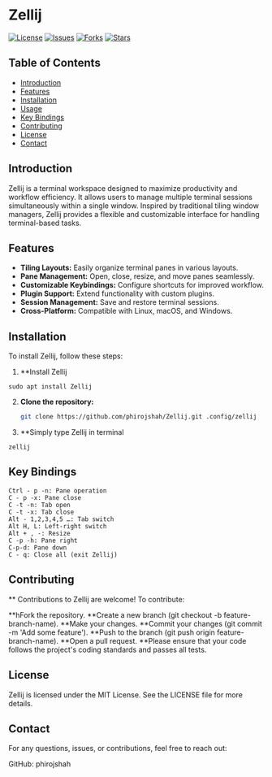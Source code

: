 # Zellij

[![License](https://img.shields.io/badge/license-MIT-blue.svg)](LICENSE)
[![Issues](https://img.shields.io/github/issues/phirojshah/Zellij.svg)](https://github.com/phirojshah/Zellij/issues)
[![Forks](https://img.shields.io/github/forks/phirojshah/Zellij.svg)](https://github.com/phirojshah/Zellij/network)
[![Stars](https://img.shields.io/github/stars/phirojshah/Zellij.svg)](https://github.com/phirojshah/Zellij/stargazers)

## Table of Contents

- [Introduction](#introduction)
- [Features](#features)
- [Installation](#installation)
- [Usage](#usage)
- [Key Bindings](#key-bindings)
- [Contributing](#contributing)
- [License](#license)
- [Contact](#contact)

## Introduction

Zellij is a terminal workspace designed to maximize productivity and workflow efficiency. It allows users to manage multiple terminal sessions simultaneously within a single window. Inspired by traditional tiling window managers, Zellij provides a flexible and customizable interface for handling terminal-based tasks.

## Features

- **Tiling Layouts:** Easily organize terminal panes in various layouts.
- **Pane Management:** Open, close, resize, and move panes seamlessly.
- **Customizable Keybindings:** Configure shortcuts for improved workflow.
- **Plugin Support:** Extend functionality with custom plugins.
- **Session Management:** Save and restore terminal sessions.
- **Cross-Platform:** Compatible with Linux, macOS, and Windows.

## Installation

To install Zellij, follow these steps:

1. **Install Zellij
```
sudo apt install Zellij

```


2. **Clone the repository:**

   ```bash
   git clone https://github.com/phirojshah/Zellij.git .config/zellij
   ```

3. **Simply type Zellij in terminal

```
zellij
```
## Key Bindings
```
Ctrl - p -n: Pane operation
C - p -x: Pane close
C -t -n: Tab open
C -t -x: Tab close
Alt - 1,2,3,4,5 …: Tab switch
Alt H, L: Left-right switch
Alt + , -: Resize
C -p -h: Pane right
C-p-d: Pane down
C - q: Close all (exit Zellij)
```

## Contributing

** Contributions to Zellij are welcome! To contribute:

**hFork the repository.
**Create a new branch (git checkout -b feature-branch-name).
**Make your changes.
**Commit your changes (git commit -m 'Add some feature').
**Push to the branch (git push origin feature-branch-name).
**Open a pull request.
**Please ensure that your code follows the project's coding standards and passes all tests.

## License
Zellij is licensed under the MIT License. See the LICENSE file for more details.

## Contact
For any questions, issues, or contributions, feel free to reach out:

GitHub: phirojshah
